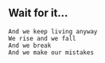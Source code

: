## Wait for it...

```
And we keep living anyway
We rise and we fall
And we break
And we make our mistakes
```

